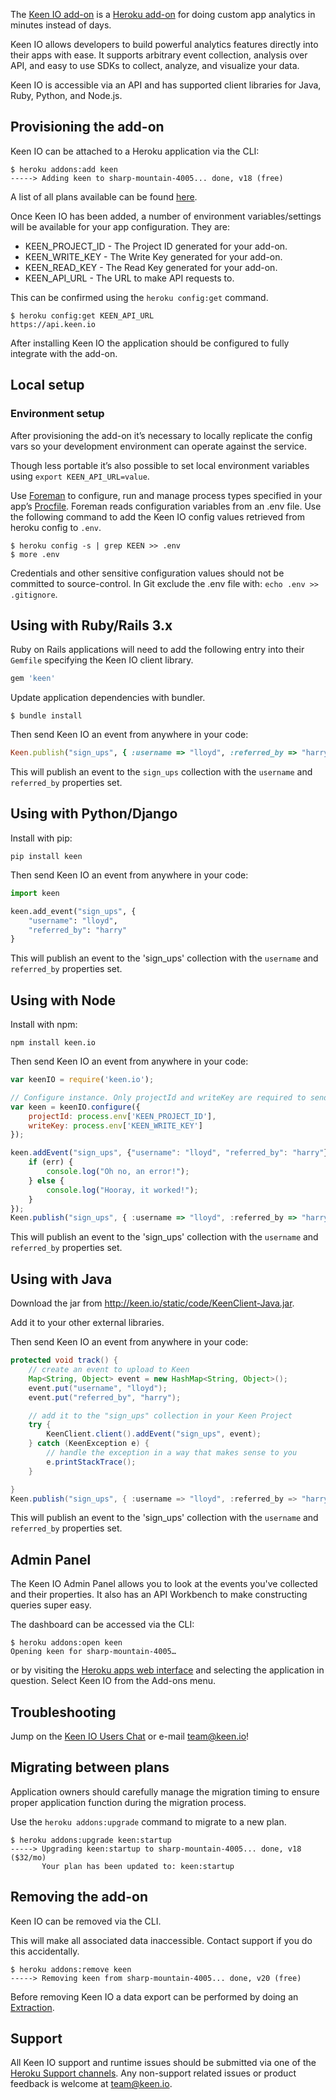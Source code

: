 The [Keen IO add-on](http://addons.heroku.com/keen) is a [Heroku add-on](http://addons.heroku.com) for doing custom app analytics in minutes instead of days.

Keen IO allows developers to build powerful analytics features directly into their apps with ease. It supports arbitrary event collection, analysis over API, and easy to use SDKs to collect, analyze, and visualize your data.

Keen IO is accessible via an API and has supported client libraries for Java, Ruby, Python, and Node.js.

## Provisioning the add-on

Keen IO can be attached to a Heroku application via the CLI:

```shell
$ heroku addons:add keen
-----> Adding keen to sharp-mountain-4005... done, v18 (free)
```

A list of all plans available can be found [here](http://addons.heroku.com/keen).
 
Once Keen IO has been added, a number of environment variables/settings will be available for your app configuration. They are:

+ KEEN_PROJECT_ID - The Project ID generated for your add-on.
+ KEEN_WRITE_KEY - The Write Key generated for your add-on.
+ KEEN_READ_KEY - The Read Key generated for your add-on.
+ KEEN_API_URL - The URL to make API requests to.

This can be confirmed using the `heroku config:get` command.

```shell
$ heroku config:get KEEN_API_URL
https://api.keen.io
```

After installing Keen IO the application should be configured to fully integrate with the add-on.

## Local setup

### Environment setup

After provisioning the add-on it’s necessary to locally replicate the config vars so your development environment can operate against the service.

Though less portable it’s also possible to set local environment variables using `export KEEN_API_URL=value`.

Use [Foreman](config-vars#local-setup) to configure, run and manage process types specified in your app’s [Procfile](procfile). Foreman reads configuration variables from an .env file. Use the following command to add the Keen IO config values retrieved from heroku config to `.env`.

```shell
$ heroku config -s | grep KEEN >> .env
$ more .env
```

Credentials and other sensitive configuration values should not be committed to source-control. In Git exclude the .env file with: `echo .env >> .gitignore`.

## Using with Ruby/Rails 3.x

Ruby on Rails applications will need to add the following entry into their `Gemfile` specifying the Keen IO client library.

```ruby
gem 'keen'
```

Update application dependencies with bundler.

```shell
$ bundle install
```    

Then send Keen IO an event from anywhere in your code:

```ruby
Keen.publish("sign_ups", { :username => "lloyd", :referred_by => "harry" })
```

This will publish an event to the `sign_ups` collection with the `username` and `referred_by` properties set.

## Using with Python/Django

Install with pip:

```shell
pip install keen
```

Then send Keen IO an event from anywhere in your code:

```python
import keen

keen.add_event("sign_ups", {
    "username": "lloyd",
    "referred_by": "harry"
}
```

This will publish an event to the 'sign_ups' collection with the `username` and `referred_by` properties set.

## Using with Node

Install with npm:

```shell
npm install keen.io
```

Then send Keen IO an event from anywhere in your code:

```javascript
var keenIO = require('keen.io');

// Configure instance. Only projectId and writeKey are required to send data.
var keen = keenIO.configure({
    projectId: process.env['KEEN_PROJECT_ID'],
    writeKey: process.env['KEEN_WRITE_KEY']
});

keen.addEvent("sign_ups", {"username": "lloyd", "referred_by": "harry"}, function(err, res) {
    if (err) {
        console.log("Oh no, an error!");
    } else {
        console.log("Hooray, it worked!");
    }
});
Keen.publish("sign_ups", { :username => "lloyd", :referred_by => "harry" })
```

This will publish an event to the 'sign_ups' collection with the `username` and `referred_by` properties set.

## Using with Java

Download the jar from http://keen.io/static/code/KeenClient-Java.jar.

Add it to your other external libraries.

Then send Keen IO an event from anywhere in your code:

```java
protected void track() {
    // create an event to upload to Keen
    Map<String, Object> event = new HashMap<String, Object>();
    event.put("username", "lloyd");
    event.put("referred_by", "harry");

    // add it to the "sign_ups" collection in your Keen Project
    try {
        KeenClient.client().addEvent("sign_ups", event);
    } catch (KeenException e) {
        // handle the exception in a way that makes sense to you
        e.printStackTrace();
    }

}
Keen.publish("sign_ups", { :username => "lloyd", :referred_by => "harry" })
```

This will publish an event to the 'sign_ups' collection with the `username` and `referred_by` properties set.

## Admin Panel

The Keen IO Admin Panel allows you to look at the events you've collected and their properties. It also has an API Workbench to make constructing queries super easy.

The dashboard can be accessed via the CLI:

```shell
$ heroku addons:open keen
Opening keen for sharp-mountain-4005…
```

or by visiting the [Heroku apps web interface](http://heroku.com/myapps) and selecting the application in question. Select Keen IO from the Add-ons menu.

## Troubleshooting

Jump on the [Keen IO Users Chat](http://users.keen.io) or e-mail team@keen.io!

## Migrating between plans

<div class="note" markdown="1">Application owners should carefully manage the migration timing to ensure proper application function during the migration process.</div>

Use the `heroku addons:upgrade` command to migrate to a new plan.

```shell
$ heroku addons:upgrade keen:startup
-----> Upgrading keen:startup to sharp-mountain-4005... done, v18 ($32/mo)
       Your plan has been updated to: keen:startup
```

## Removing the add-on

Keen IO can be removed via the  CLI.

This will make all associated data inaccessible. Contact support if you do this accidentally.

```shell
$ heroku addons:remove keen
-----> Removing keen from sharp-mountain-4005... done, v20 (free)
```

Before removing Keen IO a data export can be performed by doing an [Extraction](https://keen.io/docs/data-analysis/extractions/).

## Support

All Keen IO support and runtime issues should be submitted via one of the [Heroku Support channels](support-channels). Any non-support related issues or product feedback is welcome at team@keen.io.
